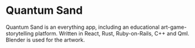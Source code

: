 # Quantum Sand

Quantum Sand is an everything app, including an educational art-game-storytelling platform. Written in React, Rust, Ruby-on-Rails, C++ and Qml. Blender is used for the artwork.


